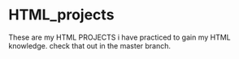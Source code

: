 # HTML_projects

These are my HTML PROJECTS i have practiced to gain my HTML knowledge. check that out in the master branch.
